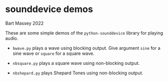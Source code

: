 # sounddevice demos
Bart Massey 2022

These are some simple demos of the `python-sounddevice`
library for playing audio.

* `bwave.py` plays a wave using blocking output. Give
  argument `sine` for a sine wave or `square` for a square
  wave.

* `nbsquare.py` plays a square wave using non-blocking
  output.

* `nbshepard.py` plays Shepard Tones using non-blocking output.

